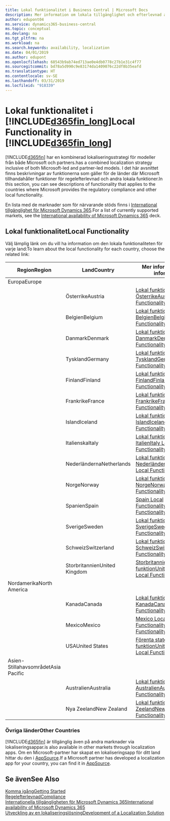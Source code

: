 ```yaml
---
title: Lokal funktionalitet i Business Central | Microsoft Docs
description: Mer information om lokala tillgänglighet och efterlevnad av Dynamics 365 Business Central.
author: edupont04
ms.service: dynamics365-business-central
ms.topic: conceptual
ms.devlang: na
ms.tgt_pltfrm: na
ms.workload: na
ms.search.keywords: availability, localization
ms.date: 04/01/2019
ms.author: edupont
ms.openlocfilehash: 68543b9ab74ed713ae0e4db0778c27b1e31c4f77
ms.sourcegitcommit: bd78a5d990c9e83174da1409076c22df8b35eafd
ms.translationtype: HT
ms.contentlocale: sv-SE
ms.lasthandoff: 03/31/2019
ms.locfileid: "918339"
---
```

# <a name="local-functionality-in-included365finlongincludesd365finlongmdmd"></a><span data-ttu-id="a31e1-103">Lokal funktionalitet i [!INCLUDE[d365fin_long](includes/d365fin_long_md.md)]</span><span class="sxs-lookup"><span data-stu-id="a31e1-103">Local Functionality in [!INCLUDE[d365fin_long](includes/d365fin_long_md.md)]</span></span>
[!INCLUDE[d365fin](includes/d365fin_md.md)] <span data-ttu-id="a31e1-104">har en kombinerad lokaliseringsstrategi för modeller från både Microsoft och partners.</span><span class="sxs-lookup"><span data-stu-id="a31e1-104">has a combined localization strategy inclusive of both Microsoft-led and partner-led models.</span></span> <span data-ttu-id="a31e1-105">I det här avsnittet finns beskrivningar av funktionerna som gäller för de länder där Microsoft tillhandahåller funktioner för regelefterlevnad och andra lokala funktioner.</span><span class="sxs-lookup"><span data-stu-id="a31e1-105">In this section, you can see descriptions of functionality that applies to the countries where Microsoft provides the regulatory compliance and other local functionality.</span></span>  

<span data-ttu-id="a31e1-106">En lista med de marknader som för närvarande stöds finns i [International tillgänglighet för Microsoft Dynamics 365](https://docs.microsoft.com/en-us/dynamics365/get-started/availability).</span><span class="sxs-lookup"><span data-stu-id="a31e1-106">For a list of currently supported markets, see the [International availability of Microsoft Dynamics 365](https://docs.microsoft.com/en-us/dynamics365/get-started/availability) deck.</span></span>  

## <a name="local-functionality"></a><span data-ttu-id="a31e1-107">Lokal funktionalitet</span><span class="sxs-lookup"><span data-stu-id="a31e1-107">Local Functionality</span></span>
<span data-ttu-id="a31e1-108">Välj lämplig länk om du vill ha information om den lokala funktionaliteten för varje land:</span><span class="sxs-lookup"><span data-stu-id="a31e1-108">To learn about the local functionality for each country, choose the related link:</span></span>

| <span data-ttu-id="a31e1-109">Region</span><span class="sxs-lookup"><span data-stu-id="a31e1-109">Region</span></span> | <span data-ttu-id="a31e1-110">Land</span><span class="sxs-lookup"><span data-stu-id="a31e1-110">Country</span></span> | <span data-ttu-id="a31e1-111">Mer information</span><span class="sxs-lookup"><span data-stu-id="a31e1-111">More information</span></span> |
| --- | --- |--- |
| <span data-ttu-id="a31e1-112">Europa</span><span class="sxs-lookup"><span data-stu-id="a31e1-112">Europe</span></span> |  | |
|        | <span data-ttu-id="a31e1-113">Österrike</span><span class="sxs-lookup"><span data-stu-id="a31e1-113">Austria</span></span> | [<span data-ttu-id="a31e1-114">Lokal funktionalitet för Österrike</span><span class="sxs-lookup"><span data-stu-id="a31e1-114">Austria Local Functionality</span></span>](localfunctionality/austria/austria-local-functionality.md) |
|        | <span data-ttu-id="a31e1-115">Belgien</span><span class="sxs-lookup"><span data-stu-id="a31e1-115">Belgium</span></span> |  [<span data-ttu-id="a31e1-116">Lokal funktionalitet för Belgien</span><span class="sxs-lookup"><span data-stu-id="a31e1-116">Belgium Local Functionality</span></span>](localfunctionality/belgium/belgium-local-functionality.md) |
|        | <span data-ttu-id="a31e1-117">Danmark</span><span class="sxs-lookup"><span data-stu-id="a31e1-117">Denmark</span></span> | [<span data-ttu-id="a31e1-118">Lokal funktionalitet för Danmark</span><span class="sxs-lookup"><span data-stu-id="a31e1-118">Denmark Local Functionality</span></span>](localfunctionality/denmark/denmark-local-functionality.md) |
|        | <span data-ttu-id="a31e1-119">Tyskland</span><span class="sxs-lookup"><span data-stu-id="a31e1-119">Germany</span></span> | [<span data-ttu-id="a31e1-120">Lokal funktionalitet för Tyskland</span><span class="sxs-lookup"><span data-stu-id="a31e1-120">Germany Local Functionality</span></span>](localfunctionality/germany/germany-local-functionality.md) |
|        | <span data-ttu-id="a31e1-121">Finland</span><span class="sxs-lookup"><span data-stu-id="a31e1-121">Finland</span></span> | [<span data-ttu-id="a31e1-122">Lokal funktionalitet för Finland</span><span class="sxs-lookup"><span data-stu-id="a31e1-122">Finland Local Functionality</span></span>](localfunctionality/finland/finland-local-functionality.md) |
|        | <span data-ttu-id="a31e1-123">Frankrike</span><span class="sxs-lookup"><span data-stu-id="a31e1-123">France</span></span> | [<span data-ttu-id="a31e1-124">Lokal funktionalitet för Frankrike</span><span class="sxs-lookup"><span data-stu-id="a31e1-124">France Local Functionality</span></span>](localfunctionality/france/france-local-functionality.md) |
|        | <span data-ttu-id="a31e1-125">Island</span><span class="sxs-lookup"><span data-stu-id="a31e1-125">Iceland</span></span> | [<span data-ttu-id="a31e1-126">Lokal funktionalitet för Island</span><span class="sxs-lookup"><span data-stu-id="a31e1-126">Iceland Local Functionality</span></span>](localfunctionality/iceland/iceland-local-functionality.md) |
|        | <span data-ttu-id="a31e1-127">Italienska</span><span class="sxs-lookup"><span data-stu-id="a31e1-127">Italy</span></span> | [<span data-ttu-id="a31e1-128">Lokal funktionalitet för Italien</span><span class="sxs-lookup"><span data-stu-id="a31e1-128">Italy Local Functionality</span></span>](localfunctionality/italy/italy-local-functionality.md) |
|        | <span data-ttu-id="a31e1-129">Nederländerna</span><span class="sxs-lookup"><span data-stu-id="a31e1-129">Netherlands</span></span> | [<span data-ttu-id="a31e1-130">Lokal funktionalitet för Nederländerna</span><span class="sxs-lookup"><span data-stu-id="a31e1-130">Netherlands Local Functionality</span></span>](localfunctionality/netherlands/netherlands-local-functionality.md) |
|        | <span data-ttu-id="a31e1-131">Norge</span><span class="sxs-lookup"><span data-stu-id="a31e1-131">Norway</span></span> | [<span data-ttu-id="a31e1-132">Lokal funktionalitet för Norge</span><span class="sxs-lookup"><span data-stu-id="a31e1-132">Norway Local Functionality</span></span>](localfunctionality/norway/norway-local-functionality.md) |
|        | <span data-ttu-id="a31e1-133">Spanien</span><span class="sxs-lookup"><span data-stu-id="a31e1-133">Spain</span></span> | [<span data-ttu-id="a31e1-134">Spain Local Functionality</span><span class="sxs-lookup"><span data-stu-id="a31e1-134">Spain Local Functionality</span></span>](localfunctionality/spain/spain-local-functionality.md) |
|        | <span data-ttu-id="a31e1-135">Sverige</span><span class="sxs-lookup"><span data-stu-id="a31e1-135">Sweden</span></span> | [<span data-ttu-id="a31e1-136">Lokal funktionalitet för Sverige</span><span class="sxs-lookup"><span data-stu-id="a31e1-136">Sweden Local Functionality</span></span>](localfunctionality/sweden/sweden-local-functionality.md) |
|        | <span data-ttu-id="a31e1-137">Schweiz</span><span class="sxs-lookup"><span data-stu-id="a31e1-137">Switzerland</span></span> | [<span data-ttu-id="a31e1-138">Lokal funktionalitet för Schweiz</span><span class="sxs-lookup"><span data-stu-id="a31e1-138">Switzerland Local Functionality</span></span>](localfunctionality/switzerland/switzerland-local-functionality.md) |
|        | <span data-ttu-id="a31e1-139">Storbritannien</span><span class="sxs-lookup"><span data-stu-id="a31e1-139">United Kingdom</span></span> | [<span data-ttu-id="a31e1-140">Storbritannien, lokal funktion</span><span class="sxs-lookup"><span data-stu-id="a31e1-140">United Kingdom Local Functionality</span></span>](localfunctionality/unitedkingdom/united-kingdom-local-functionality.md) |
| <span data-ttu-id="a31e1-141">Nordamerika</span><span class="sxs-lookup"><span data-stu-id="a31e1-141">North America</span></span> |       |  |
|        | <span data-ttu-id="a31e1-142">Kanada</span><span class="sxs-lookup"><span data-stu-id="a31e1-142">Canada</span></span>|[<span data-ttu-id="a31e1-143">Lokal funktionalitet för Kanada</span><span class="sxs-lookup"><span data-stu-id="a31e1-143">Canada Local Functionality</span></span>](localfunctionality/canada/canada-local-functionality.md) |
|        | <span data-ttu-id="a31e1-144">Mexico</span><span class="sxs-lookup"><span data-stu-id="a31e1-144">Mexico</span></span> | [<span data-ttu-id="a31e1-145">Mexico Local Functionality</span><span class="sxs-lookup"><span data-stu-id="a31e1-145">Mexico Local Functionality</span></span>](localfunctionality/mexico/mexico-local-functionality.md) |
|        | <span data-ttu-id="a31e1-146">USA</span><span class="sxs-lookup"><span data-stu-id="a31e1-146">United States</span></span>|[<span data-ttu-id="a31e1-147">Förenta staterna: lokal funktion</span><span class="sxs-lookup"><span data-stu-id="a31e1-147">United States Local Functionality</span></span>](localfunctionality/unitedstates/united-states-local-functionality.md) |
| <span data-ttu-id="a31e1-148">Asien-Stillahavsområdet</span><span class="sxs-lookup"><span data-stu-id="a31e1-148">Asia Pacific</span></span> |       |  |
|        | <span data-ttu-id="a31e1-149">Australien</span><span class="sxs-lookup"><span data-stu-id="a31e1-149">Australia</span></span> | [<span data-ttu-id="a31e1-150">Lokal funktionalitet för Australien</span><span class="sxs-lookup"><span data-stu-id="a31e1-150">Australia Local Functionality</span></span>](localfunctionality/australia/australia-local-functionality.md) |
|        | <span data-ttu-id="a31e1-151">Nya Zeeland</span><span class="sxs-lookup"><span data-stu-id="a31e1-151">New Zealand</span></span> | [<span data-ttu-id="a31e1-152">Lokal funktionalitet för Nya Zeeland</span><span class="sxs-lookup"><span data-stu-id="a31e1-152">New Zealand Local Functionality</span></span>](localfunctionality/newzealand/new-zealand-local-functionality.md) |

### <a name="other-countries"></a><span data-ttu-id="a31e1-153">Övriga länder</span><span class="sxs-lookup"><span data-stu-id="a31e1-153">Other Countries</span></span>
[!INCLUDE[d365fin](includes/d365fin_md.md)] <span data-ttu-id="a31e1-154">är tillgänglig även på andra marknader via lokaliseringsappar.</span><span class="sxs-lookup"><span data-stu-id="a31e1-154">is also available in other markets through localization apps.</span></span> <span data-ttu-id="a31e1-155">Om en Microsoft-partner har skapat en lokaliseringsapp för ditt land hittar du den i [AppSource](https://appsource.microsoft.com/en-us/product/dynamics-365-business-central/).</span><span class="sxs-lookup"><span data-stu-id="a31e1-155">If a Microsoft partner has developed a localization app for your country, you can find it in [AppSource](https://appsource.microsoft.com/en-us/product/dynamics-365-business-central/).</span></span>

## <a name="see-also"></a><span data-ttu-id="a31e1-156">Se även</span><span class="sxs-lookup"><span data-stu-id="a31e1-156">See Also</span></span>
[<span data-ttu-id="a31e1-157">Komma igång</span><span class="sxs-lookup"><span data-stu-id="a31e1-157">Getting Started</span></span>](product-get-started.md)  
[<span data-ttu-id="a31e1-158">Regelefterlevnad</span><span class="sxs-lookup"><span data-stu-id="a31e1-158">Compliance</span></span>](compliance/compliance-overview.md)  
[<span data-ttu-id="a31e1-159">Internationella tillgängligheten för Microsoft Dynamics 365</span><span class="sxs-lookup"><span data-stu-id="a31e1-159">International availability of Microsoft Dynamics 365</span></span>](https://docs.microsoft.com/en-us/dynamics365/get-started/availability)  
[<span data-ttu-id="a31e1-160">Utveckling av en lokaliseringslösning</span><span class="sxs-lookup"><span data-stu-id="a31e1-160">Development of a Localization Solution</span></span>](/dynamics365/business-central/dev-itpro/developer/readiness/readiness-develop-localization)  
